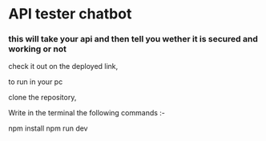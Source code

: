 # API tester chatbot
### this will take your api and then tell you wether it is secured and working or not 
check it out on the deployed link, 

to run in your pc 

clone the repository,

Write in the terminal the following commands :-

npm install
npm run dev
